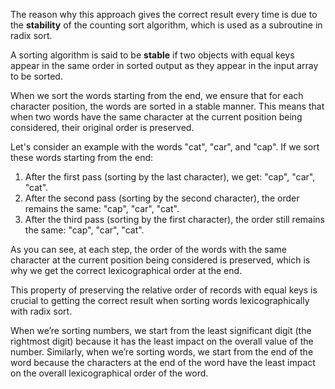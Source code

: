 The reason why this approach gives the correct result every time is due to the **stability** of the counting sort algorithm, which is used as a subroutine in radix sort.

A sorting algorithm is said to be **stable** if two objects with equal keys appear in the same order in sorted output as they appear in the input array to be sorted. 

When we sort the words starting from the end, we ensure that for each character position, the words are sorted in a stable manner. This means that when two words have the same character at the current position being considered, their original order is preserved. 

Let's consider an example with the words "cat", "car", and "cap". If we sort these words starting from the end:

1. After the first pass (sorting by the last character), we get: "cap", "car", "cat".
2. After the second pass (sorting by the second character), the order remains the same: "cap", "car", "cat".
3. After the third pass (sorting by the first character), the order still remains the same: "cap", "car", "cat".

As you can see, at each step, the order of the words with the same character at the current position being considered is preserved, which is why we get the correct lexicographical order at the end.

This property of preserving the relative order of records with equal keys is crucial to getting the correct result when sorting words lexicographically with radix sort.

When we’re sorting numbers, we start from the least significant digit (the rightmost digit) because it has the least impact on the overall value of the number. Similarly, when we’re sorting words, we start from the end of the word because the characters at the end of the word have the least impact on the overall lexicographical order of the word.